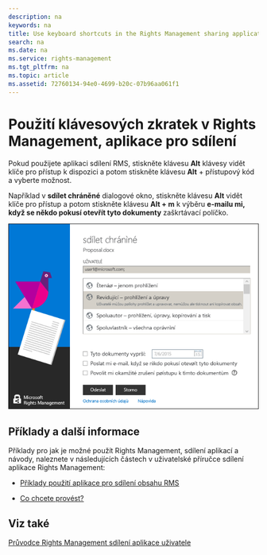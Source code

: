 ```yaml
---
description: na
keywords: na
title: Use keyboard shortcuts in the Rights Management sharing application
search: na
ms.date: na
ms.service: rights-management
ms.tgt_pltfrm: na
ms.topic: article
ms.assetid: 72760134-94e0-4699-b20c-07b96aa061f1
---
```

# Použit&#237; kl&#225;vesov&#253;ch zkratek v Rights Management, aplikace pro sd&#237;len&#237;
Pokud použijete aplikaci sdílení RMS, stiskněte klávesu **Alt** klávesy vidět klíče pro přístup k dispozici a potom stiskněte klávesu **Alt** + přístupový kód a vyberte možnost.

Například v **sdílet chráněné** dialogové okno, stiskněte klávesu **Alt** vidět klíče pro přístup a potom stiskněte klávesu **Alt + m** k výběru **e-mailu mi, když se někdo pokusí otevřít tyto dokumenty** zaškrtávací políčko.

![](../Image/ADRMS_MSRMSApp_AccessKeys.png)

## Příklady a další informace
Příklady pro jak je možné použít Rights Management, sdílení aplikací a návody, naleznete v následujících částech v uživatelské příručce sdílení aplikace Rights Management:

-   [Příklady použití aplikace pro sdílení obsahu RMS](../Topic/Rights_Management_sharing_application_user_guide.md#BKMK_SharingExamples)

-   [Co chcete provést?](../Topic/Rights_Management_sharing_application_user_guide.md#BKMK_SharingInstructions)

## Viz také
[Průvodce Rights Management sdílení aplikace uživatele](../Topic/Rights_Management_sharing_application_user_guide.md)

